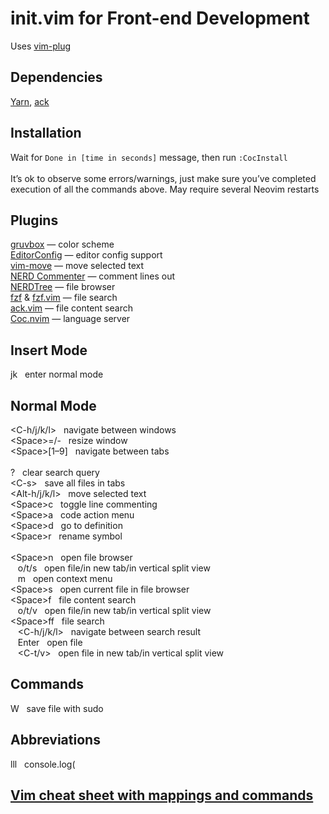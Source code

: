 # init.vim for Front-end Development
Uses [vim-plug](https://github.com/junegunn/vim-plug)

## Dependencies
[Yarn](https://yarnpkg.com/), [ack](https://beyondgrep.com/)

## Installation
Wait for `Done in [time in seconds]` message, then run `:CocInstall` \
\
It’s ok to observe some errors/warnings, just make sure you’ve completed execution of all the commands above. May
require several Neovim restarts

## Plugins
[gruvbox](https://github.com/morhetz/gruvbox) — color scheme \
[EditorConfig](https://github.com/editorconfig/editorconfig-vim) — editor config support \
[vim-move](https://github.com/matze/vim-move) — move selected text \
[NERD Commenter](https://github.com/preservim/nerdcommenter) — comment lines out \
[NERDTree](https://github.com/preservim/nerdtree) — file browser \
[fzf](https://github.com/junegunn/fzf) & [fzf.vim](https://github.com/junegunn/fzf.vim) — file search \
[ack.vim](https://github.com/mileszs/ack.vim) — file content search \
[Coc.nvim](https://github.com/neoclide/coc.nvim) — language server

## Insert Mode
jk &nbsp; enter normal mode

## Normal Mode
\<C-h/j/k/l\> &nbsp; navigate between windows \
\<Space\>=/- &nbsp; resize window \
\<Space\>\[1–9] &nbsp; navigate between tabs \
\
\? &nbsp; clear search query \
\<C-s\> &nbsp; save all files in tabs \
\<Alt-h/j/k/l\> &nbsp; move selected text \
\<Space\>c &nbsp; toggle line commenting \
\<Space\>a &nbsp; code action menu \
\<Space\>d &nbsp; go to definition \
\<Space\>r &nbsp; rename symbol \
\
\<Space\>n &nbsp; open file browser \
&nbsp;&nbsp; o/t/s &nbsp; open file/in new tab/in vertical split view \
&nbsp;&nbsp; m &nbsp; open context menu \
\<Space\>s &nbsp; open current file in file browser \
\<Space\>f &nbsp; file content search \
&nbsp;&nbsp; o/t/v &nbsp; open file/in new tab/in vertical split view \
\<Space\>ff &nbsp; file search \
&nbsp;&nbsp; \<C-h/j/k/l\> &nbsp; navigate between search result \
&nbsp;&nbsp; Enter &nbsp; open file \
&nbsp;&nbsp; \<C-t/v\> &nbsp; open file in new tab/in vertical split view

## Commands
W &nbsp; save file with sudo

## Abbreviations
lll &nbsp; console.log(

## [Vim cheat sheet with mappings and commands](https://docs.google.com/document/d/11iPRUc-0upxiVbDZnDmMhZxuTiiyPahBsCCReZBA2JQ)

